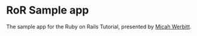 # RoR Sample app

The sample app for the Ruby on Rails Tutorial, presented by [Micah Werbitt](werbitt.com).
